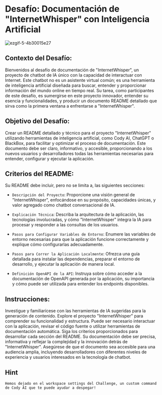 # Desafío: Documentación de "InternetWhisper" con Inteligencia Artificial
![ezgif-5-4b30015e27](https://github.com/santiagomorillosegovia/InternetWhisper/assets/28943730/26840b24-92d3-4ddf-bbd1-82cc6b992c7f)

## Contexto del Desafío:
Bienvenidos al desafío de documentación de "InternetWhisper", un proyecto de chatbot de IA único con la capacidad de interactuar con Internet. Este chatbot no es un asistente virtual común; es una herramienta de inteligencia artificial diseñada para buscar, entender y proporcionar información del mundo online en tiempo real. Su tarea, como participantes de este desafío, es sumergirse en este proyecto innovador, entender su esencia y funcionalidades, y producir un documento README detallado que sirva como la primera ventana a enfrentarse a "InternetWhisper".

## Objetivo del Desafío:
Crear un README detallado y técnico para el proyecto "InternetWhisper" utilizando herramientas de inteligencia artificial, como Cody AI, ChatGPT o BlackBox, para facilitar y optimizar el proceso de documentación. Este documento debe ser claro, informativo, y accesible, proporcionando a los nuevos usuarios y desarrolladores todas las herramientas necesarias para entender, configurar y ejecutar la aplicación.

## Criterios del README:
Su README debe incluir, pero no se limita a, las siguientes secciones:

- `Descripción del Proyecto`: Proporcione una visión general de "InternetWhisper", enfocándose en su propósito, capacidades únicas, y valor agregado como chatbot conversacional de IA.

- `Explicación Técnica`: Describa la arquitectura de la aplicación, las tecnologías involucradas, y cómo "InternetWhisper" integra la IA para procesar y responder a las consultas de los usuarios.

- `Pasos para Configurar Variables de Entorno`: Enumere las variables de entorno necesarias para que la aplicación funcione correctamente y explique cómo configurarlas adecuadamente.

- `Pasos para Correr la Aplicación Localmente`: Ofrezca una guía detallada para instalar las dependencias, preparar el entorno de desarrollo, y ejecutar la aplicación de manera local.

- `Definición OpenAPI de la API`: Instruya sobre cómo acceder a la documentación de OpenAPI generada por la aplicación, su importancia y cómo puede ser utilizada para entender los endpoints disponibles.

## Instrucciones:

Investigue y familiarícese con las herramientas de IA sugeridas para la generación de contenido.
Explore el proyecto "InternetWhisper" para comprender su funcionalidad y estructura. Puede ser necesario interactuar con la aplicación, revisar el código fuente o utilizar herramientas de documentación automática.
Siga los criterios proporcionados para desarrollar cada sección del README. Su documentación debe ser precisa, informativa y reflejar la complejidad y la innovación detrás de "InternetWhisper".
Asegúrese de que el documento sea accesible para una audiencia amplia, incluyendo desarrolladores con diferentes niveles de experiencia y usuarios interesados en la tecnología de chatbot.

## Hint

`Hemos dejado en el workspace settings del Challenge, un custom command de Cody AI que te puede ayudar a despegar!`